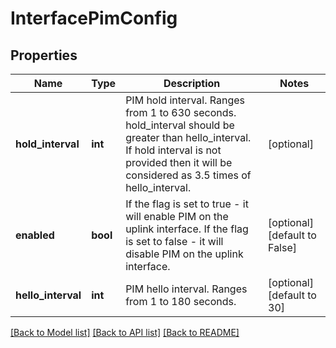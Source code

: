 # InterfacePimConfig

## Properties
Name | Type | Description | Notes
------------ | ------------- | ------------- | -------------
**hold_interval** | **int** | PIM hold interval. Ranges from 1 to 630 seconds. hold_interval should be greater than hello_interval. If hold interval is not provided then it will be considered as 3.5 times of hello_interval.  | [optional] 
**enabled** | **bool** | If the flag is set to true - it will enable PIM on the uplink interface. If the flag is set to false - it will disable PIM on the uplink interface.  | [optional] [default to False]
**hello_interval** | **int** | PIM hello interval. Ranges from 1 to 180 seconds.  | [optional] [default to 30]

[[Back to Model list]](../README.md#documentation-for-models) [[Back to API list]](../README.md#documentation-for-api-endpoints) [[Back to README]](../README.md)

